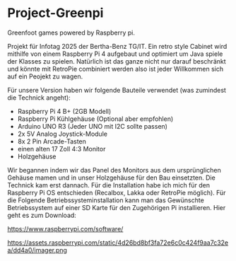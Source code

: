 # Project-Greenpi
Greenfoot games powered by Raspberry pi. 




Projekt für Infotag 2025 der Bertha-Benz TG/IT.
Ein retro style Cabinet wird mithilfe von einem Raspberry Pi 4 aufgebaut und optimiert um Java spiele der Klasses zu spielen. 
Natürlich ist das ganze nicht nur darauf beschränkt und könnte mit RetroPie combiniert werden also ist jeder Willkommen sich auf ein Peojekt zu wagen. 

Für unsere Version haben wir folgende Bauteile verwendet (was zumindest die Technick angeht):
- Raspberry Pi 4 B+ (2GB Modell)
- Raspberry Pi Kühlgehäuse (Optional aber empfohlen)
- Arduino UNO R3 (Jeder UNO mit I2C sollte passen)
- 2x 5V Analog Joystick-Module
- 8x 2 Pin Arcade-Tasten
- einen alten 17 Zoll 4:3 Monitor 
- Holzgehäuse

Wir begannen indem wir das Panel des Monitors aus dem ursprünglichen Gehäuse mamen und in unser Holzgehäuse für den Bau einsetzten.
Die Technick kam erst dannach. Für die Installation habe ich mich für den Raspberry Pi OS entschieden (Recalbox, Lakka oder RetroPie möglich). 
Für die Folgende Betriebssysteminstallation kann man das Gewünschte Betriebssystem auf einer SD Karte für den Zugehörigen Pi installieren. 
Hier geht es zum Download:

https://www.raspberrypi.com/software/

https://assets.raspberrypi.com/static/4d26bd8bf3fa72e6c0c424f9aa7c32ea/dd4a0/imager.png




